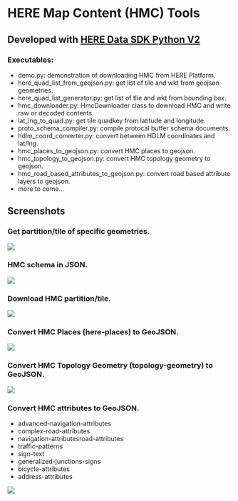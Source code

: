 # HERE Map Content (HMC) Tools
## Developed with [HERE Data SDK Python V2](https://www.here.com/docs/bundle/data-sdk-for-python-developer-guide-v2/page/README.html)

### Executables:
* demo.py: demonstration of downloading HMC from HERE Platform.
* here_quad_list_from_geojson.py: get list of tile and wkt from geojson geometries.
* here_quad_list_generator.py: get list of tlie and wkt from bounding box.
* hmc_downloader.py: HmcDownloader class to download HMC and write raw or decoded contents.
* lat_lng_to_quad.py: get tile quadkey from latitude and longitude.
* proto_schema_compiler.py: compile protocal buffer schema documents.
* hdlm_coord_converter.py: convert between HDLM coordinates and lat/lng.
* hmc_places_to_geojson.py: convert HMC places to geojson.
* hmc_topology_to_geojson.py: convert HMC topology geometry to geojson.
* hmc_road_based_attributes_to_geojson.py: convert road based attribute layers to geojson.
* more to come...

## Screenshots

### Get partition/tile of specific geometries.
![](https://i.imgur.com/dtDWMHl.png)

### HMC schema in JSON.
![](https://i.imgur.com/zolDmWJ.png)

### Download HMC partition/tile.
![](https://i.imgur.com/PRP23vk.png)

### Convert HMC Places (here-places) to GeoJSON.
![](https://i.imgur.com/vPvITdB.png)

### Convert HMC Topology Geometry (topology-geometry) to GeoJSON.
![](https://i.imgur.com/7EFdYm6.jpeg)

### Convert HMC attributes to GeoJSON.
* advanced-navigation-attributes
* complex-road-attributes
* navigation-attributesroad-attributes
* traffic-patterns
* sign-text
* generalized-junctions-signs
* bicycle-attributes
* address-attributes

![](https://i.imgur.com/C5pZHrY.jpeg)